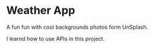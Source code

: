 # Weather App

A fun fun with cool backgrounds photos form UnSplash.

I learnd how to use APIs in this project.
